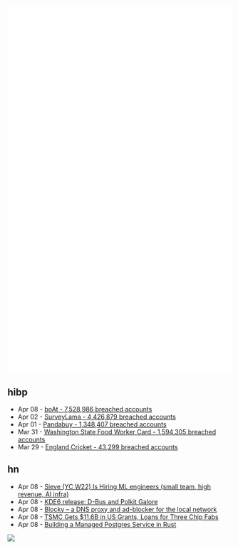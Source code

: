 ![Metrics](https://raw.githubusercontent.com/phixion/phixion/master/metrics.svg)

## hibp

<!--
for https://github.com/phixion/phixion/blob/main/.github/workflows/feeds.yml
-->
<!--START_SECTION:haveibeenpwnd-->
- Apr 08 - [boAt - 7,528,986 breached accounts](https://haveibeenpwned.com/PwnedWebsites#boAt)
- Apr 02 - [SurveyLama - 4,426,879 breached accounts](https://haveibeenpwned.com/PwnedWebsites#SurveyLama)
- Apr 01 - [Pandabuy - 1,348,407 breached accounts](https://haveibeenpwned.com/PwnedWebsites#Pandabuy)
- Mar 31 - [Washington State Food Worker Card - 1,594,305 breached accounts](https://haveibeenpwned.com/PwnedWebsites#WashingtonStateFoodWorkerCard)
- Mar 29 - [England Cricket - 43,299 breached accounts](https://haveibeenpwned.com/PwnedWebsites#ECB)
<!--END_SECTION:haveibeenpwnd-->

## hn

<!--
for https://github.com/phixion/phixion/blob/main/.github/workflows/feeds.yml
-->
<!--START_SECTION:hn-->
- Apr 08 - [Sieve (YC W22) Is Hiring ML engineers (small team, high revenue, AI infra)](https://sievedata.com/about/jobs)
- Apr 08 - [KDE6 release: D-Bus and Polkit Galore](https://security.opensuse.org/2024/04/02/kde6-dbus-polkit.html)
- Apr 08 - [Blocky – a DNS proxy and ad-blocker for the local network](https://0xerr0r.github.io/blocky/)
- Apr 08 - [TSMC Gets $11.6B in US Grants, Loans for Three Chip Fabs](https://www.bloomberg.com/news/articles/2024-04-08/tsmc-gets-11-6-billion-in-us-grants-loans-for-three-chip-fabs)
- Apr 08 - [Building a Managed Postgres Service in Rust](https://tembo.io/blog/managed-postgres-rust)
<!--END_SECTION:hn-->

<!--
for https://yhype.me
-->
![](https://hit.yhype.me/github/profile?user_id=13013670)
